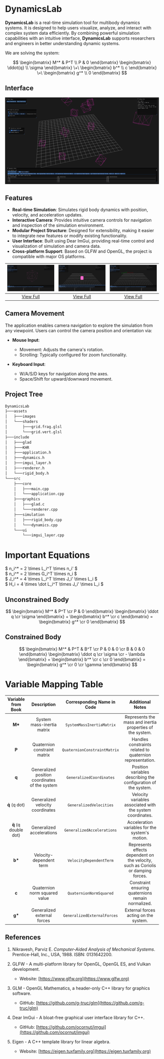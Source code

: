 # DynamicsLab

**DynamicsLab** is a real-time simulation tool for multibody dynamics systems. It is designed to help users visualize, analyze, and interact with complex system data efficiently. By combining powerful simulation capabilities with an intuitive interface, **DynamicsLab** supports researchers and engineers in better understanding dynamic systems.

We are solving the system:

$$
\begin{bmatrix}
M^* & P^T \\
P & 0
\end{bmatrix}
\begin{bmatrix}
\ddot{q} \\
\sigma
\end{bmatrix}
\+\
\begin{bmatrix}
b^* \\
c
\end{bmatrix}
\=\
\begin{bmatrix}
g^* \\
0
\end{bmatrix}
$$


## Interface
![Alt text](./assets/images/screenshot_20250130_185815.png)

## Features
- **Real-time Simulation**: Simulates rigid body dynamics with position, velocity, and acceleration updates.
- **Interactive Camera**: Provides intuitive camera controls for navigation and inspection of the simulation environment.
- **Modular Project Structure**: Designed for extensibility, making it easier to integrate new features or modify existing functionality.
- **User Interface**: Built using Dear ImGui, providing real-time control and visualization of simulation and camera data.
- **Cross-platform Support**: Based on GLFW and OpenGL, the project is compatible with major OS platforms.

| ![Screenshot 1](./assets/images/screenshot_20250130_104201.png) | ![Screenshot 2](./assets/images/screenshot_20250130_104001.png) | ![Screenshot 3](./assets/images/screenshot_20250130_094453.png) |
|:---------------------------------:|:---------------------------------:|:---------------------------------:|
| [View Full](./assets/images/screenshot_20250130_104201.png) | [View Full](./assets/images/screenshot_20250130_104001.png) | [View Full](./assets/images/screenshot_20250130_094453.png) |


## Camera Movement
The application enables camera navigation to explore the simulation from any viewpoint. Users can control the camera position and orientation via:
- **Mouse Input**:
    - Movement: Adjusts the camera's rotation.
    - Scrolling: Typically configured for zoom functionality.

- **Keyboard Input**:
    - W/A/S/D keys for navigation along the axes.
    - Space/Shift for upward/downward movement.

## Project Tree
```bash
DynamicsLab
├───assets
│   ├───images
│   └───shaders
│       ├───grid.frag.glsl
│       └───grid.vert.glsl
├───include
│   ├───glad
│   ├───KHR
│   ├───application.h
│   ├───dynamics.h
│   ├───imgui_layer.h
│   ├───renderer.h
│   └───rigid_body.h
└───src
    ├───core
    │   ├───main.cpp
    │   └───application.cpp
    ├───graphics
    │   ├───glad.c
    │   └───renderer.cpp
    ├───simulation
    │   ├───rigid_body.cpp
    │   └───dynamics.cpp
    └───ui
        └───imgui_layer.cpp
```

# Important Equations

$ n_i^* = 2 \times L_i^T \times n_i' $ \
$ n_i^* = 2 \times G_i^T \times n_i $ \
$ J_i^* = 4 \times L_i^T \times J_i' \times L_i $ \
$ H_i = 4 \times \dot L_i^T \times J_i' \times L_i $

## Unconstrained Body

$$
    \begin{bmatrix} M^* & P^T \cr P & 0 \end{bmatrix} 
    \begin{bmatrix} \ddot q \cr \sigma \end{bmatrix} +
    \begin{bmatrix} b^* \cr c \end{bmatrix} =
    \begin{bmatrix} g^* \cr 0 \end{bmatrix}
$$

## Constrained Body

$$
    \begin{bmatrix} M^* & P^T & B^T \cr P & 0 & 0 \cr B & 0 & 0 \end{bmatrix} 
    \begin{bmatrix} \ddot q \cr \sigma \cr - \lambda \end{bmatrix} +
    \begin{bmatrix} b^* \cr c \cr 0 \end{bmatrix} =
    \begin{bmatrix} g^* \cr 0 \cr \gamma \end{bmatrix}
$$

# Variable Mapping Table

| **Variable from Book**     | **Description**                                   | **Corresponding Name in Code**      | **Additional Notes**                       |
|:---------------------------:|:-----------------------------------------------:|:------------------------------------:|:------------------------------------------:|
| **M\***                    | System mass-inertia matrix                        | `SystemMassInertiaMatrix`           | Represents the mass and inertia properties of the system. |
| **P**                      | Quaternion constraint matrix                      | `QuaternionConstraintMatrix`        | Handles constraints related to quaternion representation. |
| **q**                      | Generalized position coordinates of the system    | `GeneralizedCoordinates`            | Position variables describing the configuration of the system. |
| **q̇** (q dot)             | Generalized velocity coordinates                  | `GeneralizedVelocities`             | Velocity variables associated with the system coordinates. |
| **q̈** (q double dot)       | Generalized accelerations                         | `GeneralizedAccelerations`          | Acceleration variables for the system's motion. |
| **b\***                    | Velocity-dependent term                          | `VelocityDependentTerm`             | Represents effects dependent on the velocity, such as Coriolis or damping forces. |
| **c**                      | Quaternion norm squared value                     | `QuaternionNormSquared`             | Constraint ensuring quaternions remain normalized. |
| **g\***                    | Generalized external forces                       | `GeneralizedExternalForces`         | External forces acting on the system. |
## References

1. Nikravesh, Parviz E. *Computer-Aided Analysis of Mechanical Systems*. Prentice-Hall, Inc., USA, 1988. ISBN: 0131642200.

2. GLFW - A multi-platform library for OpenGL, OpenGL ES, and Vulkan development.
   - Website: [https://www.glfw.org](https://www.glfw.org)

3. GLM - OpenGL Mathematics, a header-only C++ library for graphics software.
   - GitHub: [https://github.com/g-truc/glm](https://github.com/g-truc/glm)

4. Dear ImGui - A bloat-free graphical user interface library for C++.
   - GitHub: [https://github.com/ocornut/imgui](https://github.com/ocornut/imgui)

5. Eigen - A C++ template library for linear algebra.
   - Website: [https://eigen.tuxfamily.org](https://eigen.tuxfamily.org)
